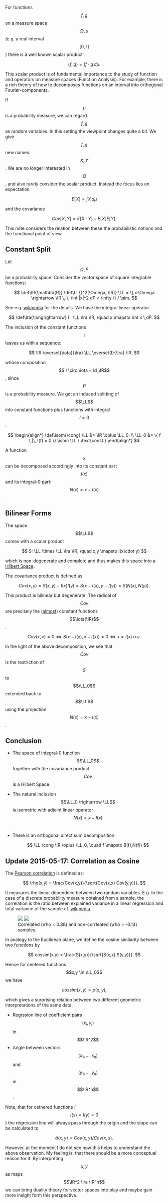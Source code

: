 <script src="http://cdn.mathjax.org/mathjax/latest/MathJax.js?config=TeX-AMS_HTML" type="text/javascript"></script>
<style> .center { margin-right: auto; margin-left:auto; display: block } </style>
<style src="/css/coderay.css"></style>

<!-- # A categorical perspective on Covariance -->

For functions $$f,g$$ on a measure space $$\Omega, \mu$$ (e.g. a real
interval $$[0,1]$$) there is a well known scalar product

$$ \langle f,g \rangle = \int f \cdot g \, d\mu. $$

This scalar product is of fundamental importance to the study of
function and operators on measure spaces (Function Analysis).  For
example, there is a rich theory of how to decomposes functions on an
interval into orthogonal Fourier-components.

If $$\mu$$ is a probability measure, we can regard $$f,g$$ as random
variables. In this setting the viewpoint changes quite a bit.  We give
$$f,g$$ new names: $$X,Y$$. We are no longer interested in $$\Omega$$,
and also rarely consider the scalar product. Instead the focus lies on
expectation

$$ E[X] = \int X \, d\mu $$

and the covariance

$$ Cov[X,Y] = E[X \cdot Y]  - E[X] E[Y]. $$

This note considers the relation between these the probabilistic
notions and the functional point of view.

## Constant Split

Let $$\Omega, P$$ be a probability space. Consider the vector space
of square integrable functions:

$$
   \def\IR{\mathbb{R}}
   \def\LL{L^2(\Omega, \IR)}
   \LL = \{ x:\Omega \rightarrow \IR \,|\, \int |x|^2 dP < \infty \} / \sim.
$$

See e.g. [wikipedia](https://en.wikipedia.org/wiki/Lp_space#Lp_spaces) for
the details. We have the integral linear operator

$$
   \def\lra{\longrightarrow}
   I : \LL \lra \IR, \quad x \mapsto \int x \,dP.
$$

The inclusion of the constant functions $$\iota$$ leaves us with a sequence:

$$
    \IR \overset{\iota}{\lra} \LL \overset{I}{\lra} \IR,
$$

whose composition $$ I \circ \iota = id_\IR$$, since $$P$$ is a
probability measure. We get an induced splitting of $$\LL$$ into
constant functions plus functions with integral $$I = 0$$:

$$
\begin{align*}
    \def\isom{\cong}
    \LL   &= \IR \oplus \LL_0. \\
    \LL_0 &= \{ f \,|\, I(f) = 0 \} \isom \LL / \text{const.}
\end{align*}
$$

A function $$x$$ can be decomposed accordingly into its constant part $$I(x)$$ and
its integral-0 part: $$N(x) = x - I(x)$$.

## Bilinear Forms

The space $$\LL$$ comes with a scalar product

$$
    S: \LL \times \LL \lra \IR, \quad x,y \mapsto I(x\cdot y)
$$

which is non-degenerate and complete and thus makes this space into a
[Hilbert Space](https://en.wikipedia.org/wiki/Hilbert_space).

The covariance product is defined as

$$
    Cov(x,y) = S(x,y) - I(x) I(y) = S(x - I(x), y - I(y)) = S(N(x),N(y)).
$$

This product is bilinear but degenerate. The radical of $$Cov$$ are
precisely the
([almost](https://en.wikipedia.org/wiki/Almost_everywhere)) constant
functions $$\iota(\IR)$$.

$$
    Cov(x,x) = 0  \Leftrightarrow S(x - I(x), x - I(x)) = 0 \Leftrightarrow x = I(x) \; a.e.
$$

In the light of the above decomposition, we see that $$Cov$$ is the
restriction of $$S$$ to $$\LL_0$$ extended back to $$\LL$$ using the
projection $$N(x) = x - I(x)$$.

## Conclusion

* The space of integral-0 function $$\LL_0$$ together with the
  covariance product $$Cov$$ is a Hilbert Space.

* The natural inclusion $$\LL_0 \rightarrow \LL$$ is isometric
  with adjoint linear operator $$N(x) = x - I(x)$$.

* There is an orthogonal direct sum decomposition:

  $$ \LL \cong \IR \oplus  \LL_0, \quad f \mapsto (I(f),N(f)) $$

## Update 2015-05-17: Correlation as Cosine

The [Pearson
correlation](http://en.wikipedia.org/wiki/Pearson_product-moment_correlation_coefficient)
is defined as:

$$
    \rho(x,y) = \frac{Cov(x,y)}{\sqrt{Cov(x,x) Cov(y,y)}}.
$$

It measures the linear dependece between two random variables. E.g. In
 the case of a discrete probability measure obtained from a sample,
 the correlation is the ratio between explained variance in a linear
 regression and total variance of the sample
 cf. [wikipedia](http://en.wikipedia.org/wiki/Coefficient_of_determination).

<figure>
    <img src="/assets/Covariance_files/cor.png">
    <img src="/assets/Covariance_files/nocor.png">
    <figcaption>Correlated (\rho ~ 0.88) and non-corrleated (\rho ~ -0.14) samples.</figcaption>
</figure>

In analogy to the Euclidean plane, we define the cosine similarity between two functions by

$$
    cossim(x,y) = \frac{S(x,y)}{\sqrt{S(x,x) S(y,y)}}.
$$

Hence for centered functions $$x,y \in \LL_0$$ we have

$$
    cossim(x,y) = \rho(x,y),
$$

which gives a surprising relation between two different geometric
interpretations of the same data:

* Regrssion line of coefficient pairs $$(x_i,y_i)$$ in $$\IR^2$$
* Angle between vectors $$(x_1,\dots,x_n)$$ and $$(y_1,\dots,y_n)$$ in $$\IR^n$$.

Note, that for cetnered functions ($$I(x) = I(y) = 0$$) the regression line
will always pass through the origin and the slope can be calculated to

$$ \hat{a}(x,y) = Cov(x,y)/Cov(x,x). $$

However, at the moment I do not see how this helps to understand the
above observation. My feeling is, that there should be a more
conceptual reason for it. By interpreting $$x,y$$ as maps $$\IR^2
\lra \IR^n$$ we can bring duality theory for vector spaces into play
and maybe gain more insight form this perspective.
